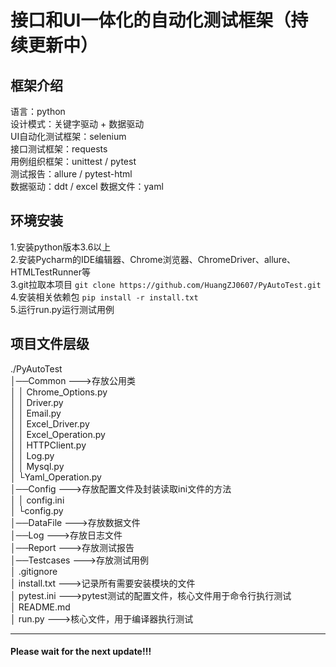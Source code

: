 # 接口和UI一体化的自动化测试框架（持续更新中）
## 框架介绍  
语言：python  
设计模式：关键字驱动 + 数据驱动  
UI自动化测试框架：selenium  
接口测试框架：requests  
用例组织框架：unittest / pytest  
测试报告：allure / pytest-html  
数据驱动：ddt / excel 
数据文件：yaml  
## 环境安装  
1.安装python版本3.6以上  
2.安装Pycharm的IDE编辑器、Chrome浏览器、ChromeDriver、allure、HTMLTestRunner等   
3.git拉取本项目 `git clone https://github.com/HuangZJ0607/PyAutoTest.git`  
4.安装相关依赖包 `pip install -r install.txt`   
5.运行run.py运行测试用例 
## 项目文件层级  
./PyAutoTest  
│──Common --->存放公用类  
│   │  Chrome_Options.py   
│   │  Driver.py   
│   │  Email.py   
│   │  Excel_Driver.py   
│   │  Excel_Operation.py    
│   │  HTTPClient.py   
│   │  Log.py   
│   │  Mysql.py  
│   └Yaml_Operation.py          
│──Config --->存放配置文件及封装读取ini文件的方法  
│   │  config.ini    
│   └config.py          
│──DataFile --->存放数据文件  
│──Log --->存放日志文件  
│──Report --->存放测试报告    
│──Testcases --->存放测试用例     
│  .gitignore  
│  install.txt --->记录所有需要安装模块的文件  
│  pytest.ini --->pytest测试的配置文件，核心文件用于命令行执行测试  
│  README.md  
│  run.py --->核心文件，用于编译器执行测试  
***
#### Please wait for the next update!!!

 
